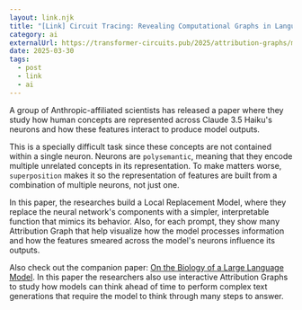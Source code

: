 ```yaml
---
layout: link.njk
title: "[Link] Circuit Tracing: Revealing Computational Graphs in Language Models"
category: ai
externalUrl: https://transformer-circuits.pub/2025/attribution-graphs/methods.html
date: 2025-03-30
tags:
  - post
  - link
  - ai
---
```


A group of Anthropic-affiliated scientists has released a paper where they study how human concepts are represented across Claude 3.5 Haiku's neurons and how these features interact to produce model outputs.

This is a specially difficult task since these concepts are not contained within a single neuron. Neurons are `polysemantic`, meaning that they encode multiple unrelated concepts in its representation. To make matters worse, `superposition` makes it so the representation of features are built from a combination of multiple neurons, not just one.

In this paper, the researches build a Local Replacement Model, where they replace the neural network's components with a simpler, interpretable function that mimics its behavior. Also, for each prompt, they show many Attribution Graph that help visualize how the model processes information and how the features smeared across the model's neurons influence its outputs.

Also check out the companion paper: <a href="https://transformer-circuits.pub/2025/attribution-graphs/biology.html" target="_blank">On the Biology of a Large Language Model</a>. In this paper the researchers also use interactive Attribution Graphs to study how models can think ahead of time to perform complex text generations that require the model to think through many steps to answer.
